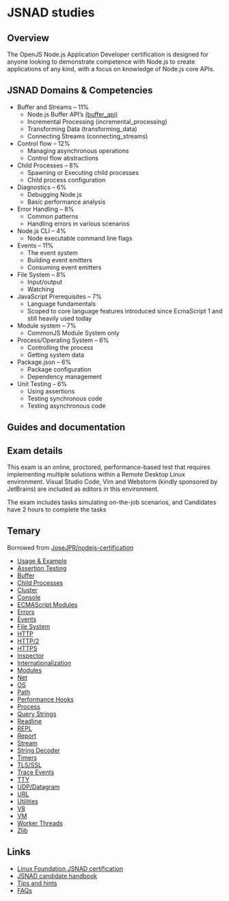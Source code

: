 # JSNAD studies

## Overview
The OpenJS Node.js Application Developer certification is designed for anyone looking to demonstrate competence with Node.js to create applications of any kind, with a focus on knowledge of Node.js core APIs.

## JSNAD Domains & Competencies

-   Buffer and Streams – 11%
    -   Node.js Buffer API’s [(buffer_api)](https://github.com/jesusr/jsnad/blob/master/buffer_api/index.js)
    -   Incremental Processing (incremental_processing)
    -   Transforming Data (transforming_data)
    -   Connecting Streams (connecting_streams)
-   Control flow – 12%
    -   Managing asynchronous operations
    -   Control flow abstractions
-   Child Processes – 8%
    -   Spawning or Executing child processes
    -   Child process configuration
-   Diagnostics – 6%
    -   Debugging Node.js
    -   Basic performance analysis
-   Error Handling – 8%
    -   Common patterns
    -   Handling errors in various scenarios
-   Node.js CLI – 4%
    -   Node executable command line flags
-   Events – 11%
    -   The event system
    -   Building event emitters
    -   Consuming event emitters
-   File System – 8%
    -   Input/output
    -   Watching
-   JavaScript Prerequisites – 7%
    -   Language fundamentals
    -   Scoped to core language features introduced since EcmaScript 1 and still heavily used today
-   Module system – 7%
    -   CommonJS Module System only
-   Process/Operating System – 6%
    -   Controlling the process
    -   Getting system data
-   Package.json – 6%
    -   Package configuration
    -   Dependency management
-   Unit Testing – 6%
    -   Using assertions
    -   Testing synchronous code
    -   Testing asynchronous code

## Guides and documentation


## Exam details

This exam is an online, proctored, performance-based test that requires implementing multiple solutions within a Remote Desktop Linux environment. Visual Studio Code, Vim and Webstorm (kindly sponsored by JetBrains) are included as editors in this environment.

The exam includes tasks simulating on-the-job scenarios, and Candidates have 2 hours to complete the tasks

## Temary

Borrowed from [JoseJPR/nodejs-certification](https://github.com/JoseJPR/nodejs-certification)

 - [Usage & Example](https://nodejs.org/api/synopsis.html)
 - [Assertion Testing](https://nodejs.org/api/assert.html) 
 - [Buffer](https://nodejs.org/api/buffer.html)   
 - [Child Processes](https://nodejs.org/api/child_process.html)  
 - [Cluster](https://nodejs.org/api/cluster.html)  
 - [Console](https://nodejs.org/api/console.html)   
 - [ECMAScript Modules](https://nodejs.org/api/esm.html) 
 - [Errors](https://nodejs.org/api/errors.html)  
 - [Events](https://nodejs.org/api/events.html)   
 - [File System](https://nodejs.org/api/fs.html)  
 - [HTTP](https://nodejs.org/api/http.html)  
 - [HTTP/2](https://nodejs.org/api/http2.html)  
 - [HTTPS](https://nodejs.org/api/https.html)  
 - [Inspector](https://nodejs.org/api/inspector.html) 
 - [Internationalization](https://nodejs.org/api/intl.html)  
 - [Modules](https://nodejs.org/api/modules.html)  
 - [Net](https://nodejs.org/api/net.html)  
 - [OS](https://nodejs.org/api/os.html)  
 - [Path](https://nodejs.org/api/path.html)   
 - [Performance Hooks](https://nodejs.org/api/perf_hooks.html)  
 - [Process](https://nodejs.org/api/process.html)   
 - [Query Strings](https://nodejs.org/api/querystring.html)  
 - [Readline](https://nodejs.org/api/readline.html)  
 - [REPL](https://nodejs.org/api/repl.html)  
 - [Report](https://nodejs.org/api/report.html)  
 - [Stream](https://nodejs.org/api/stream.html)   
 - [String Decoder](https://nodejs.org/api/string_decoder.html)  
 - [Timers](https://nodejs.org/api/timers.html)  
 - [TLS/SSL](https://nodejs.org/api/tls.html)   
 - [Trace Events](https://nodejs.org/api/tracing.html)  
 - [TTY](https://nodejs.org/api/tty.html)  
 - [UDP/Datagram](https://nodejs.org/api/dgram.html)  
 - [URL](https://nodejs.org/api/url.html)  
 - [Utilities](https://nodejs.org/api/util.html)  
 - [V8](https://nodejs.org/api/v8.html)  
 - [VM](https://nodejs.org/api/vm.html)   
 - [Worker Threads](https://nodejs.org/api/worker_threads.html)  
 - [Zlib](https://nodejs.org/api/zlib.html)

## Links

 - [Linux Foundation JSNAD certification](https://training.linuxfoundation.org/certification/jsnad/)
 - [JSNAD candidate handbook](https://training.linuxfoundation.org/wp-content/uploads/2020/01/JSNAD-Candidate-Handbook-v1.2.pdf)
 - [Tips and hints](https://training.linuxfoundation.org/wp-content/uploads/2020/01/JSNAD-Important-Tips-v1.3.pdf)
 - [FAQs](https://training.linuxfoundation.org/wp-content/uploads/2019/10/OpenJS-Certification-Exam-FAQ-10.22.19.pdf)
